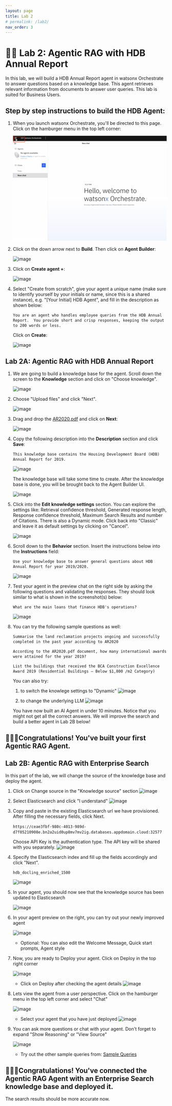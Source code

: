 ```yaml
---
layout: page
title: Lab 2
# permalink: /lab2/
nav_order: 3
---
```

# 🧑‍💼 Lab 2: Agentic RAG with HDB Annual Report 
    
In this lab, we will build a HDB Annual Report agent in watsonx Orchestrate to answer questions based on a knowledge base. This agent retrieves relevant information from documents to answer user queries. This lab is suited for Business Users.


## Step by step instructions to build the HDB Agent:

1. When you launch watsonx Orchestrate, you'll be directed to this page. Click on the hamburger menu in the top left corner:

    ![image](./website/imgs/imgs_lab2&3/step1.png) 

1. Click on the down arrow next to **Build**.  Then click on **Agent Builder**:

    ![image](./imgs/imgs_lab2&3/step2.png)

1. Click on **Create agent +**:

    ![image](./imgs/imgs_lab2&3/step3.png)

1. Select "Create from scratch", give your agent a unique name (make sure to identify yourself by your initials or name, since this is a shared instance), e.g. "[Your Initial] HDB Agent", and fill in the description as shown below: 

    ```
    You are an agent who handles employee queries from the HDB Annual Report.  You provide short and crisp responses, keeping the output to 200 words or less. 
    ```  

    Click on **Create**:

    ![image](./imgs/imgs_lab2&3/hdb_step4.jpg)

## Lab 2A: Agentic RAG with HDB Annual Report 

1. We are going to build a knowledge base for the agent. Scroll down the screen to the **Knowledge** section and click on "Choose knowledge".

    ![image](./imgs/imgs_lab2&3/hdb_step5.jpg)

1. Choose "Upload files" and click "Next".

    ![image](./imgs/imgs_lab2&3/hr_step_uploadfile.png)

1. Drag and drop the [AR2020.pdf](./pdfs/AR2020.pdf) and click on **Next**:

    ![image](./imgs/imgs_lab2&3/hdb_step6.jpg)

1. Copy the following description into the **Description** section and click **Save**:

    ```
    This knowledge base contains the Housing Development Board (HDB) Annual Report for 2019. 
    ```

    ![image](./imgs/imgs_lab2&3/hdb_step7.jpg)

    The knowledge base will take some time to create. After the knowledge base is done, you will be brought back to the Agent Builder UI.

    ![image](./imgs/imgs_lab2&3/hdb_step8.jpg)

1. Click into the **Edit knowledge settings** section. You can explore the settings like: Retrieval confidence threshold, Generated response length, Response confidence threshold, Maximum Search Results and number of Citations. There is also a Dynamic mode. Click back into "Classic" and leave it as default settings by clicking on "Cancel". 

    ![image](./imgs/imgs_lab2&3/hdb_step9.jpg)

1. Scroll down to the **Behavior** section. Insert the instructions below into the **Instructions** field:

    ```
    Use your knowledge base to answer general questions about HDB Annual Report for year 2019/2020.  
    ```

    ![image](./imgs/imgs_lab2&3/hdb_step10.jpg)

1. Test your agent in the preview chat on the right side by asking the following questions and validating the responses.  They should look similar to what is shown in the screenshot(s) below:

    ```
    What are the main loans that finance HDB's operations?
    ```

    ![image](./imgs/imgs_lab2&3/hdb_step11.jpg)

1. You can try the following sample questions as well:

    ```
    Summarise the land reclamation projects ongoing and successfully completed in the past year according to AR2020
    ```
    ```
    According to the AR2020.pdf document, how many international awards were attained for the year 2019?
    ```
    ```
    List the buildings that received the BCA Construction Excellence Award 2019 (Residential Buildings – Below $1,800 /m2 Category)
    ```

    You can also try:
    1) to switch the knowlege settings to "Dynamic"
        ![image](./imgs/imgs_lab2&3/hdb_step12.jpg)

    2) to change the underlying LLM
        ![image](./imgs/imgs_lab2&3/hdb_step13.jpg)
    

    You have now built an AI Agent in under 10 minutes. Notice that you might not get all the correct answers. We will improve the search and build a better agent in Lab 2B below!

## **🎉🎉🎉Congratulations! You've built your first Agentic RAG Agent.**


## Lab 2B: Agentic RAG with Enterprise Search

In this part of the lab, we will change the source of the knowledge base and deploy the agent.

1. Click on Change source in the "Knowledge source" section
        ![image](./imgs/imgs_lab2&3/hdb_step14.jpg)

1. Select Elasticsearch and click "I understand"
        ![image](./imgs/imgs_lab2&3/hdb_step15.jpg)

1. Copy and paste in the existing Elasticsearch url we have provisioned. After filling the necessary fields, click Next.

    ```https://ceae3fbf-980c-4013-989d-d7f05210908e.bn2a2uid0up8mv7mv2ig.databases.appdomain.cloud:32577```

    Choose API Key is the authentication type. The API key will be shared with you separately.
        ![image](./imgs/imgs_lab2&3/hdb_step16.jpg)

1. Specify the Elasticsearch index and fill up the fields accordingly and click "Next". 
    ```
    hdb_docling_enriched_1500
    ```
    ![image](./imgs/imgs_lab2&3/hdb_step17.jpg)

1. In your agent, you should now see that the knowledge source has been updated to Elasticsearch 

    ![image](./imgs/imgs_lab2&3/hdb_step18.jpg)

1. In your agent preview on the right, you can try out your newly improved agent 

    ![image](./imgs/imgs_lab2&3/hdb_step19.jpg)

    - Optional: You can also edit the Welcome Message, Quick start prompts, Agent style

1. Now, you are ready to Deploy your agent. Click on Deploy in the top right corner

    ![image](./imgs/imgs_lab2&3/hdb_step20.jpg)

    - Click on Deploy after checking the agent details
    ![image](./imgs/imgs_lab2&3/hdb_step21.jpg)

1. Lets view the agent from a user perspective. Click on the hamburger menu in the top left corner and select "Chat"

    ![image](./imgs/imgs_lab2&3/hdb_step22.jpg)

    - Select your agent that you have just deployed
    ![image](./imgs/imgs_lab2&3/hdb_step23.jpg)

1. You can ask more questions or chat with your agent. Don't forget to expand "Show Reasoning" or "View Source"

    ![image](./imgs/imgs_lab2&3/hdb_step24.jpg)

    - Try out the other sample queries from: [Sample Queries](https://jordansimyj.github.io/techxperience/sample_queries.html)

## **🎉🎉🎉Congratulations! You've connected the Agentic RAG Agent with an Enterprise Search knowledge base and deployed it.**

The search results should be more accurate now.

